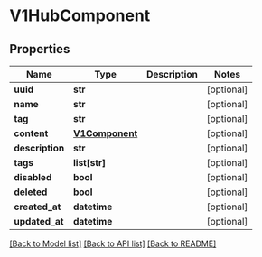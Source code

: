 # V1HubComponent

## Properties
Name | Type | Description | Notes
------------ | ------------- | ------------- | -------------
**uuid** | **str** |  | [optional] 
**name** | **str** |  | [optional] 
**tag** | **str** |  | [optional] 
**content** | [**V1Component**](V1Component.md) |  | [optional] 
**description** | **str** |  | [optional] 
**tags** | **list[str]** |  | [optional] 
**disabled** | **bool** |  | [optional] 
**deleted** | **bool** |  | [optional] 
**created_at** | **datetime** |  | [optional] 
**updated_at** | **datetime** |  | [optional] 

[[Back to Model list]](../README.md#documentation-for-models) [[Back to API list]](../README.md#documentation-for-api-endpoints) [[Back to README]](../README.md)


